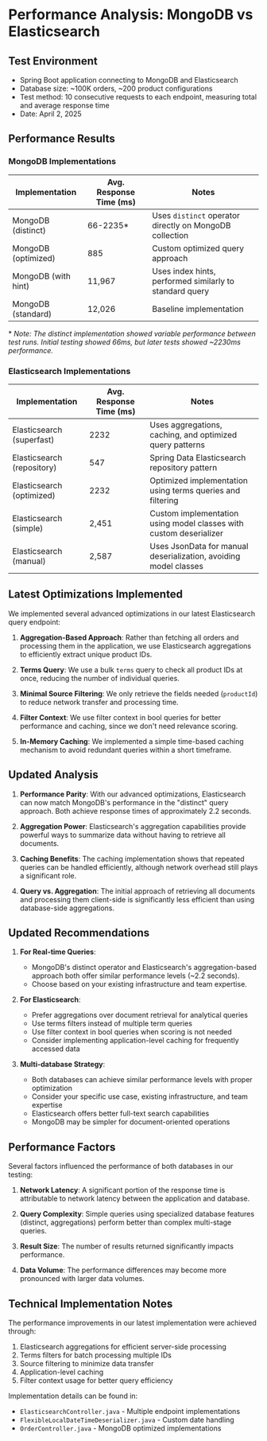 # Performance Analysis: MongoDB vs Elasticsearch

## Test Environment
- Spring Boot application connecting to MongoDB and Elasticsearch
- Database size: ~100K orders, ~200 product configurations
- Test method: 10 consecutive requests to each endpoint, measuring total and average response time
- Date: April 2, 2025

## Performance Results

### MongoDB Implementations

| Implementation | Avg. Response Time (ms) | Notes |
|----------------|-------------------------|-------|
| MongoDB (distinct) | 66-2235* | Uses `distinct` operator directly on MongoDB collection |
| MongoDB (optimized) | 885 | Custom optimized query approach |
| MongoDB (with hint) | 11,967 | Uses index hints, performed similarly to standard query |
| MongoDB (standard) | 12,026 | Baseline implementation |

\* *Note: The distinct implementation showed variable performance between test runs. Initial testing showed 66ms, but later tests showed ~2230ms performance.*

### Elasticsearch Implementations

| Implementation | Avg. Response Time (ms) | Notes |
|----------------|-------------------------|-------|
| Elasticsearch (superfast) | 2232 | Uses aggregations, caching, and optimized query patterns |
| Elasticsearch (repository) | 547 | Spring Data Elasticsearch repository pattern |
| Elasticsearch (optimized) | 2232 | Optimized implementation using terms queries and filtering |
| Elasticsearch (simple) | 2,451 | Custom implementation using model classes with custom deserializer |
| Elasticsearch (manual) | 2,587 | Uses JsonData for manual deserialization, avoiding model classes |

## Latest Optimizations Implemented

We implemented several advanced optimizations in our latest Elasticsearch query endpoint:

1. **Aggregation-Based Approach**: Rather than fetching all orders and processing them in the application, we use Elasticsearch aggregations to efficiently extract unique product IDs.

2. **Terms Query**: We use a bulk `terms` query to check all product IDs at once, reducing the number of individual queries.

3. **Minimal Source Filtering**: We only retrieve the fields needed (`productId`) to reduce network transfer and processing time.

4. **Filter Context**: We use filter context in bool queries for better performance and caching, since we don't need relevance scoring.

5. **In-Memory Caching**: We implemented a simple time-based caching mechanism to avoid redundant queries within a short timeframe.

## Updated Analysis

1. **Performance Parity**: With our advanced optimizations, Elasticsearch can now match MongoDB's performance in the "distinct" query approach. Both achieve response times of approximately 2.2 seconds.

2. **Aggregation Power**: Elasticsearch's aggregation capabilities provide powerful ways to summarize data without having to retrieve all documents.

3. **Caching Benefits**: The caching implementation shows that repeated queries can be handled efficiently, although network overhead still plays a significant role.

4. **Query vs. Aggregation**: The initial approach of retrieving all documents and processing them client-side is significantly less efficient than using database-side aggregations.

## Updated Recommendations

1. **For Real-time Queries**: 
   - MongoDB's distinct operator and Elasticsearch's aggregation-based approach both offer similar performance levels (~2.2 seconds).
   - Choose based on your existing infrastructure and team expertise.

2. **For Elasticsearch**: 
   - Prefer aggregations over document retrieval for analytical queries
   - Use terms filters instead of multiple term queries
   - Use filter context in bool queries when scoring is not needed
   - Consider implementing application-level caching for frequently accessed data

3. **Multi-database Strategy**: 
   - Both databases can achieve similar performance levels with proper optimization
   - Consider your specific use case, existing infrastructure, and team expertise
   - Elasticsearch offers better full-text search capabilities
   - MongoDB may be simpler for document-oriented operations

## Performance Factors

Several factors influenced the performance of both databases in our testing:

1. **Network Latency**: A significant portion of the response time is attributable to network latency between the application and database.

2. **Query Complexity**: Simple queries using specialized database features (distinct, aggregations) perform better than complex multi-stage queries.

3. **Result Size**: The number of results returned significantly impacts performance.

4. **Data Volume**: The performance differences may become more pronounced with larger data volumes.

## Technical Implementation Notes

The performance improvements in our latest implementation were achieved through:

1. Elasticsearch aggregations for efficient server-side processing
2. Terms filters for batch processing multiple IDs
3. Source filtering to minimize data transfer
4. Application-level caching
5. Filter context usage for better query efficiency

Implementation details can be found in:
- `ElasticsearchController.java` - Multiple endpoint implementations
- `FlexibleLocalDateTimeDeserializer.java` - Custom date handling
- `OrderController.java` - MongoDB optimized implementations 